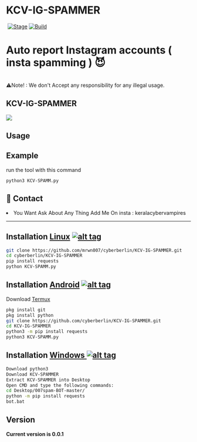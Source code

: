 <h1>KCV-IG-SPAMMER</h1>
<p><a href="https://github.com/cyberberlin/KCV-IG-SPAMMER"><img  style="max-width:100%;"></a>
<a href="https://github.com/cyberberlin/KCV-IG-SPAMMER"><img src="https://img.shields.io/badge/Release-Stable-orange.svg" alt="Stage" data-canonical-src="https://img.shields.io/badge/Release-Stable-orange.svg" style="max-width:100%;"></a>
<a href="https://github.com/cyberberlin/KCV-IG-SPAMMER"><img src="https://img.shields.io/badge/Supported%20OS-Linux%2FWindows-brightgreengreen.svg" alt="Build" data-canonical-src="https://img.shields.io/badge/Supported%20OS-Linux%2FWindows-brightgreengreen.svg" style="max-width:100%;"></a></p>
<p><h1>Auto report Instagram accounts ( insta spamming ) 😈</h1>
<br> ⚠️Note! : We don't Accept any responsibility for any illegal usage.</p>

<h2>KCV-IG-SPAMMER</h2>


<img src="CYB3R_B3RLIN" data-canonical-src="https://www.youtube.com/watch?v=JX7fg5HrrSE&t=95s" style="max-width:100%;">




<h2>Usage</h2>

<h2>Example</h2>
<p>run the tool with this command<p>
<code>python3 KCV-SPAMM.py</code>

<h2>💬 Contact</h2>
<li>You Want Ask About Any Thing Add Me On insta : keralacybervampires</li>
<hr>

## Installation [Linux](https://wikipedia.org/wiki/Linux) [![alt tag](http://icons.iconarchive.com/icons/dakirby309/simply-styled/32/OS-Linux-icon.png)](https://fr.wikipedia.org/wiki/Linux)

```bash
git clone https://github.com/mrwn007/cyberberlin/KCV-IG-SPAMMER.git
cd cyberberlin/KCV-IG-SPAMMER
pip install requests
python KCV-SPAMM.py
```


## Installation [Android](https://wikipedia.org/wiki/Android) [![alt tag](https://cdn1.iconfinder.com/data/icons/logotypes/32/android-32.png)](https://fr.wikipedia.org/wiki/Android)

Download [Termux](https://play.google.com/store/apps/details?id=com.termux)

```bash
pkg install git
pkg install python
git clone https://github.com/cyberberlin/KCV-IG-SPAMMER.git
cd KCV-IG-SPAMMER
python3 -m pip install requests
python3 KCV-SPAMM.py
```

## Installation [Windows ](https://wikipedia.org/wiki/Microsoft_Windows)[![alt tag](http://icons.iconarchive.com/icons/tatice/cristal-intense/32/Windows-icon.png)](https://fr.wikipedia.org/wiki/Microsoft_Windows)
```bash
Download python3
Download KCV-SPAMMER
Extract KCV-SPAMMER into Desktop
Open CMD and type the following commands:
cd Desktop/007spam-BOT-master/
python -m pip install requests
bot.bat 
```
<h2>Version</h2>
<strong>Current version is 0.0.1</strong>
